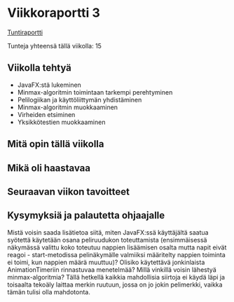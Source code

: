 # Viikkoraportti 3

[Tuntiraportti](https://github.com/heidihas/tira-harjoitustyo/blob/master/Dokumentaatio/Tuntiraportti.md)

Tunteja yhteensä tällä viikolla: 15

## Viikolla tehtyä
- JavaFX:stä lukeminen
- Minmax-algoritmin toimintaan tarkempi perehtyminen
- Pelilogiikan ja käyttöliittymän yhdistäminen
- Minmax-algoritmin muokkaaminen
- Virheiden etsiminen
- Yksikkötestien muokkaaminen

## Mitä opin tällä viikolla

## Mikä oli haastavaa

## Seuraavan viikon tavoitteet

## Kysymyksiä ja palautetta ohjaajalle
Mistä voisin saada lisätietoa siitä, miten JavaFX:ssä käyttäjältä saatua syötettä käytetään osana peliruudukon toteuttamista (ensimmäisessä näkymässä valittu koko toteutuu nappien lisäämisen osalta mutta napit eivät reagoi - start-metodissa pelinäkymälle valmiiksi määritelty nappien toiminta ei toimi, kun nappien määrä muuttuu)? Olisiko käytettävä jonkinlaista AnimationTimeriin rinnastuvaa menetelmää? Millä vinkillä voisin lähestyä minmax-algoritmia? Tällä hetkellä kaikkia mahdollisia siirtoja ei käydä läpi ja toisaalta tekoäly laittaa merkin ruutuun, jossa on jo jokin pelimerkki, vaikka tämän tulisi olla mahdotonta.
